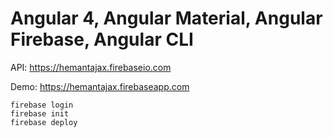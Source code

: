 # Angular 4, Angular Material, Angular Firebase, Angular CLI

API: https://hemantajax.firebaseio.com

Demo: https://hemantajax.firebaseapp.com

```
firebase login
firebase init
firebase deploy
```

